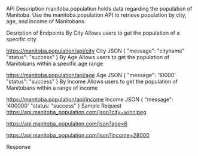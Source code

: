 API Description
manitoba.population holds data regarding the population of Manitoba. Use the manitoba.population API to retrieve population by city, age, and income of Manitobans.

Desription of Endpoints
By City
Allows users to get the population of a specific city

https://manitoba.population/api/city
City JSON
{
    "message": "cityname"
    "status": "success"
}
By Age
Allows users to get the population of Manitobans within a specific age range

https://manitoba.population/api/age
Age JSON
{
    "message": '10000'
    "status": "success"
}
By Income
Allows users to get the population of Manitobans within a range of income

https://manitoba.population/api/income
Income JSON
{
    "message": '400000'
    "status: "success"
}
Sample Request
https://api.manitoba_population.com/json?city=winnipeg

https://api.manitoba_population.com/json?age=6

https://api.manitoba_population.com/json?income=28000

Response
